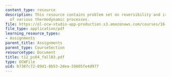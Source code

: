 ```yaml
---
content_type: resource
description: This resource contains problem set on reversibility and irreversibility
  of various thermodynamic processes.
file: https://ol-ocw-studio-app-production.s3.amazonaws.com/courses/16-01-unified-engineering-i-ii-iii-iv-fall-2005-spring-2006/b738fc7289d10b532dea59605fe4d977_t12_ps04_fall03.pdf
file_type: application/pdf
learning_resource_types:
- Assignments
parent_title: Assignments
parent_type: CourseSection
resourcetype: Document
title: t12_ps04_fall03.pdf
type: OCWFile
uid: b738fc72-89d1-0b53-2dea-59605fe4d977
---
```

